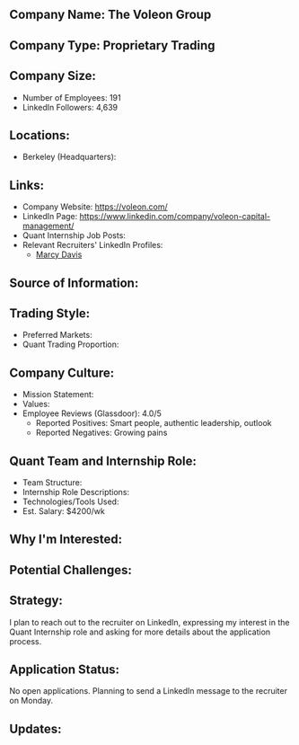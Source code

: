 ## Company Name: The Voleon Group

## Company Type: Proprietary Trading

## Company Size:
- Number of Employees: 191
- LinkedIn Followers: 4,639

## Locations:
- Berkeley (Headquarters): 

## Links:
- Company Website: https://voleon.com/
- LinkedIn Page: https://www.linkedin.com/company/voleon-capital-management/
- Quant Internship Job Posts: 
- Relevant Recruiters' LinkedIn Profiles: 
  - [Marcy Davis](https://www.linkedin.com/in/marcyd/)

## Source of Information:

## Trading Style:
- Preferred Markets: 
- Quant Trading Proportion: 

## Company Culture:
- Mission Statement: 
- Values: 
- Employee Reviews (Glassdoor): 4.0/5
  - Reported Positives: Smart people, authentic leadership, outlook
  - Reported Negatives: Growing pains

## Quant Team and Internship Role:
- Team Structure: 
- Internship Role Descriptions: 
- Technologies/Tools Used: 
- Est. Salary: $4200/wk

## Why I'm Interested:

## Potential Challenges: 

## Strategy:
I plan to reach out to the recruiter on LinkedIn, expressing my interest in the Quant Internship role and asking for more details about the application process.

## Application Status:
No open applications. Planning to send a LinkedIn message to the recruiter on Monday.

## Updates:
